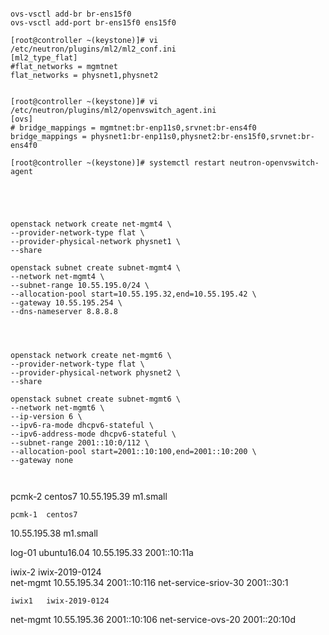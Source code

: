 ```

ovs-vsctl add-br br-ens15f0
ovs-vsctl add-port br-ens15f0 ens15f0

[root@controller ~(keystone)]# vi /etc/neutron/plugins/ml2/ml2_conf.ini
[ml2_type_flat]
#flat_networks = mgmtnet
flat_networks = physnet1,physnet2


[root@controller ~(keystone)]# vi /etc/neutron/plugins/ml2/openvswitch_agent.ini
[ovs]
# bridge_mappings = mgmtnet:br-enp11s0,srvnet:br-ens4f0
bridge_mappings = physnet1:br-enp11s0,physnet2:br-ens15f0,srvnet:br-ens4f0

[root@controller ~(keystone)]# systemctl restart neutron-openvswitch-agent





openstack network create net-mgmt4 \
--provider-network-type flat \ 
--provider-physical-network physnet1 \ 
--share 

openstack subnet create subnet-mgmt4 \
--network net-mgmt4 \
--subnet-range 10.55.195.0/24 \
--allocation-pool start=10.55.195.32,end=10.55.195.42 \
--gateway 10.55.195.254 \
--dns-nameserver 8.8.8.8




openstack network create net-mgmt6 \
--provider-network-type flat \ 
--provider-physical-network physnet2 \ 
--share 
 
openstack subnet create subnet-mgmt6 \
--network net-mgmt6 \ 
--ip-version 6 \
--ipv6-ra-mode dhcpv6-stateful \
--ipv6-address-mode dhcpv6-stateful \
--subnet-range 2001::10:0/112 \
--allocation-pool start=2001::10:100,end=2001::10:200 \
--gateway none 



```
pcmk-2	centos7	
10.55.195.39
m1.small

	pcmk-1	centos7	
10.55.195.38
m1.small

log-01	ubuntu16.04	
10.55.195.33
2001::10:11a

iwix-2	iwix-2019-0124	
net-mgmt
10.55.195.34
2001::10:116
net-service-sriov-30
2001::30:1

	iwix1	iwix-2019-0124	
net-mgmt
10.55.195.36
2001::10:106
net-service-ovs-20
2001::20:10d

